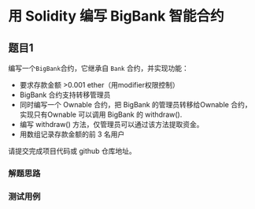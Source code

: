 # 用 Solidity 编写 BigBank 智能合约

## 题目1
编写一个`BigBank`合约，它继承自 `Bank` 合约，并实现功能：

- 要求存款金额 >0.001 ether（用modifier权限控制）
- BigBank 合约支持转移管理员
- 同时编写一个 Ownable 合约，把 BigBank 的管理员转移给Ownable 合约， 实现只有Ownable 可以调用 BigBank 的 withdraw().
- 编写 withdraw() 方法，仅管理员可以通过该方法提取资金。
- 用数组记录存款金额的前 3 名用户

请提交完成项目代码或 github 仓库地址。

### 解题思路

### 测试用例

